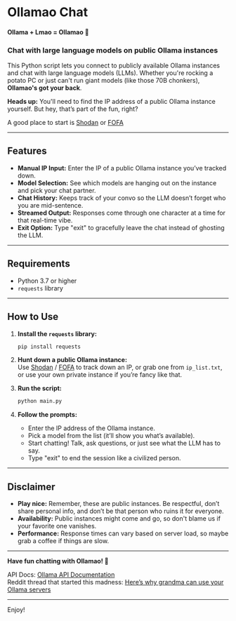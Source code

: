 # Ollamao Chat

#### Ollama + Lmao = Ollamao 🦙

### Chat with large language models on public Ollama instances

This Python script lets you connect to publicly available Ollama instances and chat with large language models (LLMs). Whether you're rocking a potato PC or just can't run giant models (like those 70B chonkers), **Ollamao's got your back**.

**Heads up:** You'll need to find the IP address of a public Ollama instance yourself. But hey, that’s part of the fun, right?

A good place to start is [Shodan](https://www.shodan.io/search?query=port%3A11434+html%3A%22Ollama%22) or [FOFA](https://en.fofa.info/result?qbase64=cG9ydD0iMTE0MzQiICYmIGJvZHk9Ik9sbGFtYSI%3D)

---

## Features

- **Manual IP Input:** Enter the IP of a public Ollama instance you’ve tracked down.
- **Model Selection:** See which models are hanging out on the instance and pick your chat partner.
- **Chat History:** Keeps track of your convo so the LLM doesn’t forget who you are mid-sentence.
- **Streamed Output:** Responses come through one character at a time for that real-time vibe.
- **Exit Option:** Type "exit" to gracefully leave the chat instead of ghosting the LLM.

---

## Requirements

- Python 3.7 or higher
- `requests` library

---

## How to Use

1. **Install the `requests` library:**

   ```bash
   pip install requests
   ```

2. **Hunt down a public Ollama instance:**  
   Use [Shodan](https://www.shodan.io/search?query=port%3A11434+html%3A%22Ollama%22) / [FOFA](https://en.fofa.info/result?qbase64=cG9ydD0iMTE0MzQiICYmIGJvZHk9Ik9sbGFtYSI%3D) to track down an IP, or grab one from `ip_list.txt`, or use your own private instance if you’re fancy like that.

3. **Run the script:**

   ```bash
   python main.py
   ```

4. **Follow the prompts:**

   - Enter the IP address of the Ollama instance.
   - Pick a model from the list (it’ll show you what’s available).
   - Start chatting! Talk, ask questions, or just see what the LLM has to say.
   - Type "exit" to end the session like a civilized person.

---

## Disclaimer

- **Play nice:** Remember, these are public instances. Be respectful, don’t share personal info, and don’t be that person who ruins it for everyone.
- **Availability:** Public instances might come and go, so don't blame us if your favorite one vanishes.
- **Performance:** Response times can vary based on server load, so maybe grab a coffee if things are slow.

---

**Have fun chatting with Ollamao! 🥳**

API Docs: [Ollama API Documentation](https://github.com/ollama/ollama/blob/main/docs/api.md)  
Reddit thread that started this madness: [Here’s why grandma can use your Ollama servers](https://www.reddit.com/r/ollama/comments/1guwg0w/your_ollama_servers_are_so_open_even_my_grandma/)

---

Enjoy!
